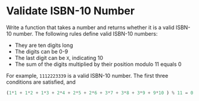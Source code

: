# Validate ISBN-10 Number

Write a function that takes a number and returns whether it is a valid ISBN-10 number. The following rules define valid ISBN-10 numbers:

* They are ten digits long
* The digits can be 0-9
* The last digit can be `X`, indicating 10
* The sum of the digits multiplied by their position modulo 11 equals 0

For example, `1112223339` is a valid ISBN-10 number. The first three conditions are satisfied, and

```js
(1*1 + 1*2 + 1*3 + 2*4 + 2*5 + 2*6 + 3*7 + 3*8 + 3*9 + 9*10 ) % 11 = 0
```
